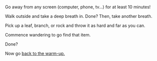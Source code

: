 Go away from any screen (computer, phone, tv...) for at least 10 minutes!

Walk outside and take a deep breath in. Done? Then, take another breath. 

Pick up a leaf, branch, or rock and throw it as hard and far as you can. 

Commence wandering to go find that item. 

Done?

Now go [back to the warm-up.](../warm-up.md)